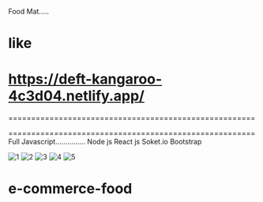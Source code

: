 Food Mat.....

like 
=====================================================
https://deft-kangaroo-4c3d04.netlify.app/
======================================================
======================================================

======================================================
Full Javascript...............
Node js 
React js 
Soket.io
Bootstrap

![1](https://user-images.githubusercontent.com/71209286/133051254-d46cf0a5-af33-4d49-91e9-3f0d074479e3.png)
![2](https://user-images.githubusercontent.com/71209286/133051258-ac6e7748-c307-4ffd-820c-ed6f377d745b.png)
![3](https://user-images.githubusercontent.com/71209286/133051261-72021789-d893-411c-bab4-93195b8ed391.png)
![4](https://user-images.githubusercontent.com/71209286/133051264-e14f8279-dcdf-4d0e-ba98-ef480905f48b.png)
![5](https://user-images.githubusercontent.com/71209286/133051266-e1728d85-88e8-47ee-872d-747ebbf90419.png)
# e-commerce-food
